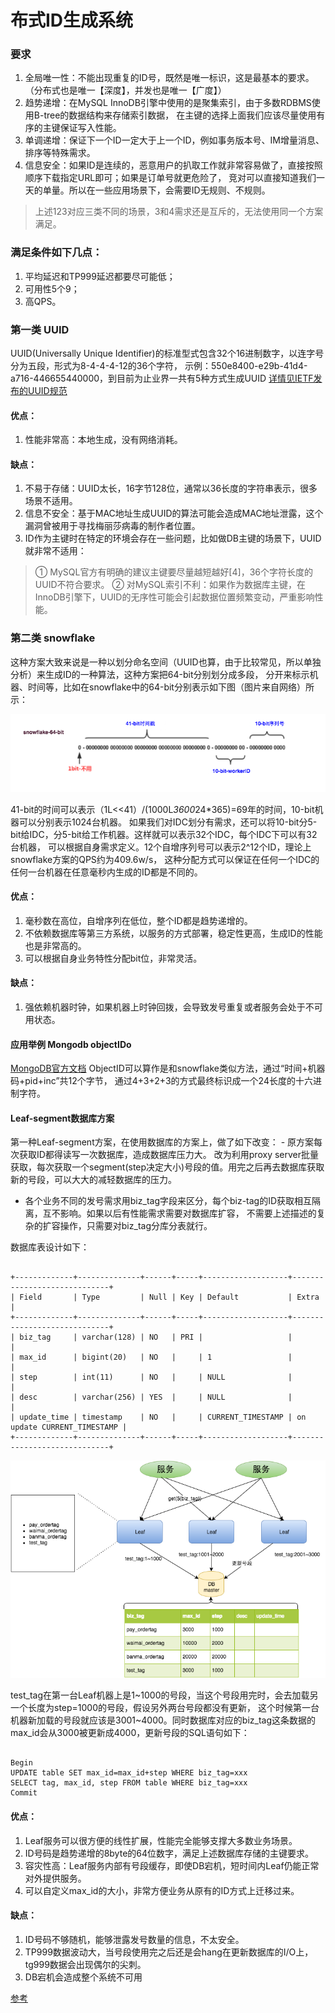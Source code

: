 # 布式ID生成系统

### 要求

1. 全局唯一性：不能出现重复的ID号，既然是唯一标识，这是最基本的要求。（分布式也是唯一【深度】，并发也是唯一【广度】）
2. 趋势递增：在MySQL InnoDB引擎中使用的是聚集索引，由于多数RDBMS使用B-tree的数据结构来存储索引数据，
在主键的选择上面我们应该尽量使用有序的主键保证写入性能。
3. 单调递增：保证下一个ID一定大于上一个ID，例如事务版本号、IM增量消息、排序等特殊需求。
4. 信息安全：如果ID是连续的，恶意用户的扒取工作就非常容易做了，直接按照顺序下载指定URL即可；如果是订单号就更危险了，
竞对可以直接知道我们一天的单量。所以在一些应用场景下，会需要ID无规则、不规则。

> 上述123对应三类不同的场景，3和4需求还是互斥的，无法使用同一个方案满足。

### 满足条件如下几点：

1. 平均延迟和TP999延迟都要尽可能低；
2. 可用性5个9；
3. 高QPS。


### 第一类 UUID

UUID(Universally Unique Identifier)的标准型式包含32个16进制数字，以连字号分为五段，形式为8-4-4-4-12的36个字符，
示例：550e8400-e29b-41d4-a716-446655440000，到目前为止业界一共有5种方式生成UUID [详情见IETF发布的UUID规范](http://www.ietf.org/rfc/rfc4122.txt)

#### 优点：

1. 性能非常高：本地生成，没有网络消耗。

#### 缺点：

1. 不易于存储：UUID太长，16字节128位，通常以36长度的字符串表示，很多场景不适用。
2. 信息不安全：基于MAC地址生成UUID的算法可能会造成MAC地址泄露，这个漏洞曾被用于寻找梅丽莎病毒的制作者位置。
3. ID作为主键时在特定的环境会存在一些问题，比如做DB主键的场景下，UUID就非常不适用：
> ① MySQL官方有明确的建议主键要尽量越短越好[4]，36个字符长度的UUID不符合要求。
> ② 对MySQL索引不利：如果作为数据库主键，在InnoDB引擎下，UUID的无序性可能会引起数据位置频繁变动，严重影响性能。


### 第二类 snowflake

这种方案大致来说是一种以划分命名空间（UUID也算，由于比较常见，所以单独分析）来生成ID的一种算法，这种方案把64-bit分别划分成多段，
分开来标示机器、时间等，比如在snowflake中的64-bit分别表示如下图（图片来自网络）所示：

![图片](./img/1.png)

41-bit的时间可以表示（1L<<41）/(1000L*3600*24*365)=69年的时间，10-bit机器可以分别表示1024台机器。
如果我们对IDC划分有需求，还可以将10-bit分5-bit给IDC，分5-bit给工作机器。这样就可以表示32个IDC，每个IDC下可以有32台机器，
可以根据自身需求定义。12个自增序列号可以表示2^12个ID，理论上snowflake方案的QPS约为409.6w/s，
这种分配方式可以保证在任何一个IDC的任何一台机器在任意毫秒内生成的ID都是不同的。

#### 优点：

1. 毫秒数在高位，自增序列在低位，整个ID都是趋势递增的。
2. 不依赖数据库等第三方系统，以服务的方式部署，稳定性更高，生成ID的性能也是非常高的。
3. 可以根据自身业务特性分配bit位，非常灵活。

#### 缺点：

1. 强依赖机器时钟，如果机器上时钟回拨，会导致发号重复或者服务会处于不可用状态。

#### 应用举例 Mongodb objectIDo

[MongoDB官方文档](https://docs.mongodb.com/manual/reference/method/ObjectId/#description) 
ObjectID可以算作是和snowflake类似方法，通过“时间+机器码+pid+inc”共12个字节，
通过4+3+2+3的方式最终标识成一个24长度的十六进制字符。

#### Leaf-segment数据库方案

第一种Leaf-segment方案，在使用数据库的方案上，做了如下改变： - 原方案每次获取ID都得读写一次数据库，造成数据库压力大。
改为利用proxy server批量获取，每次获取一个segment(step决定大小)号段的值。用完之后再去数据库获取新的号段，可以大大的减轻数据库的压力。
 - 各个业务不同的发号需求用biz_tag字段来区分，每个biz-tag的ID获取相互隔离，互不影响。如果以后有性能需求需要对数据库扩容，
 不需要上述描述的复杂的扩容操作，只需要对biz_tag分库分表就行。

数据库表设计如下：

```mysql

+-------------+--------------+------+-----+-------------------+-----------------------------+
| Field       | Type         | Null | Key | Default           | Extra                       |
+-------------+--------------+------+-----+-------------------+-----------------------------+
| biz_tag     | varchar(128) | NO   | PRI |                   |                             |
| max_id      | bigint(20)   | NO   |     | 1                 |                             |
| step        | int(11)      | NO   |     | NULL              |                             |
| desc        | varchar(256) | YES  |     | NULL              |                             |
| update_time | timestamp    | NO   |     | CURRENT_TIMESTAMP | on update CURRENT_TIMESTAMP |
+-------------+--------------+------+-----+-------------------+-----------------------------+

```

![图片](./img/2.png)


test_tag在第一台Leaf机器上是1~1000的号段，当这个号段用完时，会去加载另一个长度为step=1000的号段，假设另外两台号段都没有更新，
这个时候第一台机器新加载的号段就应该是3001~4000。同时数据库对应的biz_tag这条数据的max_id会从3000被更新成4000，更新号段的SQL语句如下：

```mysql

Begin
UPDATE table SET max_id=max_id+step WHERE biz_tag=xxx
SELECT tag, max_id, step FROM table WHERE biz_tag=xxx
Commit

```

#### 优点：

1. Leaf服务可以很方便的线性扩展，性能完全能够支撑大多数业务场景。
2. ID号码是趋势递增的8byte的64位数字，满足上述数据库存储的主键要求。
3. 容灾性高：Leaf服务内部有号段缓存，即使DB宕机，短时间内Leaf仍能正常对外提供服务。
4. 可以自定义max_id的大小，非常方便业务从原有的ID方式上迁移过来。


#### 缺点：

1. ID号码不够随机，能够泄露发号数量的信息，不太安全。
2. TP999数据波动大，当号段使用完之后还是会hang在更新数据库的I/O上，tg999数据会出现偶尔的尖刺。
3. DB宕机会造成整个系统不可用


[参考](https://tech.meituan.com/2017/04/21/mt-leaf.html)